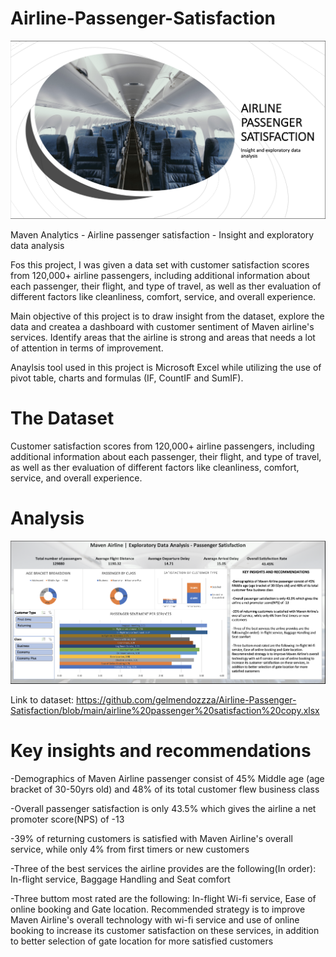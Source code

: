 # Airline-Passenger-Satisfaction
![alt txt](https://github.com/gelmendozzza/Airline-Passenger-Satisfaction/blob/main/Airline%20passenger%20satisfaction%20cover.png)

Maven Analytics - Airline passenger satisfaction - Insight and exploratory data analysis

Fos this project, I was given a data set with customer satisfaction scores from 120,000+ airline passengers, including additional information about each passenger, their flight, and type of travel, as well as ther evaluation of different factors like cleanliness, comfort, service, and overall experience.

Main objective of this project is to draw insight from the dataset, explore the data and createa a dashboard with customer sentiment of Maven airline's services. Identify areas that the airline is strong and areas that needs a lot of attention in terms of improvement. 

Anaylsis tool used in this project is Microsoft Excel while utilizing the use of pivot table, charts and formulas (IF, CountIF and SumIF).

# The Dataset
Customer satisfaction scores from 120,000+ airline passengers, including additional information about each passenger, their flight, and type of travel, as well as ther evaluation of different factors like cleanliness, comfort, service, and overall experience.

# Analysis
![alt txt](https://github.com/gelmendozzza/Airline-Passenger-Satisfaction/blob/main/Screenshot%202023-02-02%20at%202.22.38%20PM.png)

Link to dataset: https://github.com/gelmendozzza/Airline-Passenger-Satisfaction/blob/main/airline%20passenger%20satisfaction%20copy.xlsx

# Key insights and recommendations

-Demographics of Maven Airline passenger consist of 45% Middle age (age bracket of 30-50yrs old) and 48% of its total customer flew business class 

-Overall passenger satisfaction is only 43.5% which gives the airline a net promoter score(NPS) of -13

-39% of returning customers is satisfied with Maven Airline's overall service, while only 4% from first timers or new customers

-Three of the best services the airline provides are the following(In order): In-flight service, Baggage Handling and Seat comfort

-Three buttom most rated are the following: In-flight Wi-fi service, Ease of online booking and Gate location. Recommended strategy is to improve Maven Airline's overall technology with wi-fi service and use of online booking to increase its customer satisfaction on these services, in addition to better selection of gate location for more satisfied customers
